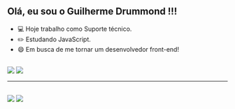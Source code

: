 ## Olá, eu sou o Guilherme Drummond !!!


- 💻 Hoje trabalho como Suporte técnico.
- ✏️ Estudando JavaScript.
- 😄 Em busca de me tornar um desenvolvedor front-end!

<div><br> 
  <img src="https://github-readme-stats.vercel.app/api?username=GuilhermeDrummond&show_icons=true&theme=dark&include_all_commits=true&count_private=true"/>
  <img src="https://github-readme-stats.vercel.app/api/top-langs/?username=GuilhermeDrummond&layout=compact&theme=dark"/>
</div><hr>
<div><br>
  <a href ="mailto:g_drummond@hotmail.com"><img src="https://img.shields.io/badge/Microsoft_Outlook-0078D4?style=for-the-badge&logo=microsoft-outlook&logoColor=white" target="_blank"></a>
  <a href="https://www.linkedin.com/in/guilhermedrummond/" target="_blank"><img src="https://img.shields.io/badge/-LinkedIn-%230077B5?style=for-the-badge&logo=linkedin&logoColor=white" target="_blank"></a>
 
</div>

